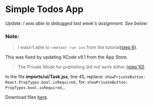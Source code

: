 # Simple Todos App

*Update: I was able to debugged last week's assignment. See below:*

### Note:

> I wasn't able to ~`meteor run ios` from the tutorial[(step 6)](https://www.meteor.com/tutorials/react/running-on-mobile).

This was fixed by updating XCode v9.1 from the App Store.

> The Private Mode for publishing did not work either [(step 10)](https://www.meteor.com/tutorials/react/publish-and-subscribe).

In the file **imports/ui/Task.jsx**, line 45, replace: `showPrivateButton: React.PropTypes.bool.isRequired,` for: `showPrivateButton: PropTypes.bool.isRequired,`.

Download files [here](https://github.com/margaritayong/code-literacy/raw/master/week_08/simple-todos/simple-todos.zip).
